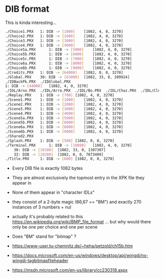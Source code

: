 # DIB format

This is kinda interesting...

```sh
./Choice1.PRX  	1: DIB -> [1000]	[1082, 4, 0, 3270]
./Choice2.PRX  	1: DIB -> [2000]	[1082, 4, 0, 3270]
./Choice3.PRX  	1: DIB -> [3000]	[1082, 4, 0, 3270]
./Choice4.PRX  	1: DIB -> [4000]	[1082, 4, 0, 3270]
./Choice5a.PRX  	1: DIB -> [5000]	[1082, 4, 0, 3270]
./Choice5b.PRX  	1: DIB -> [6000]	[1082, 4, 0, 3270]
./Choice5c.PRX  	1: DIB -> [7000]	[1082, 4, 0, 3270]
./Choice6a.PRX  	1: DIB -> [8000]	[1082, 4, 0, 3270]
./Choice6b.PRX  	1: DIB -> [9000]	[1082, 4, 0, 3270]
./Credits.PRX  	1: DIB -> [64000]	[1082, 0, 0, 3270]
./Global.PRX  	30: DIB -> [63000]	[1082, 33, 0, 209924]
./IDBackPk.PRX  ./IDGlobal.PRX
1: DIB -> [44000]	[1082, 4, 0, 3270]
./IDL/Arno.PRX  ./IDL/Arro.PRX  ./IDL/Bo.PRX  ./IDL/Chaz.PRX  ./IDL/Clev.PRX  ./IDL/Dana.PRX  ./IDL/Gen.PRX  ./IDL/Ging.PRX  ./IDL/Jess.PRX  ./IDL/Mavi.PRX  ./IDL/Max.PRX  ./IDL/Miko.PRX  ./IDL/Naki.PRX  ./IDL/Nico.PRX  ./IDL/Rock.PRX  ./IDL/Rube.PRX  ./IDL/Shar.PRX  ./IDL/Step.PRX  ./IDL/Teac.PRX  ./IDL/Viva.PRX  ./IDL/Whit.PRX  ./IDL/Wolf.PRX  ./IDLounge.PRX  ./IDNav.PRX  ./IDYear.PRX
./Replay.PRX  	1: DIB -> [700]	[1082, 4, 0, 3270]
./Scene1.PRX  	1: DIB -> [1000]	[1082, 4, 0, 3270]
./Scene2.PRX  	1: DIB -> [2000]	[1082, 4, 0, 3270]
./Scene3.PRX  	1: DIB -> [3000]	[1082, 4, 0, 3270]
./Scene4.PRX  	1: DIB -> [4000]	[1082, 4, 0, 3270]
./Scene5a.PRX  	1: DIB -> [5000]	[1082, 4, 0, 3270]
./Scene5b.PRX  	1: DIB -> [6000]	[1082, 4, 0, 3270]
./Scene6a.PRX  	1: DIB -> [8000]	[1082, 4, 0, 3270]
./Scene6b.PRX  	1: DIB -> [9000]	[1082, 4, 0, 3270]
./Shared2.PRX
./Splash.PRX  	1: DIB -> [500]	[1082, 0, 0, 3270]
./Terminal.PRX  	1: DIB -> [10000]	[1082, 4, 0, 3270]
	30: DIB -> [10100]	[1082, 33, 0, 1307307]
	33: DIB -> [10200]	[1082, 0, 0, 7873409]
./Title.PRX  	1: DIB -> [600]	[1082, 0, 0, 3270]
```

* Every DIB file is exactly 1082 bytes
* They are almost exclusively the topmost entry in the XPK file they appear in
* None of them appear in "character IDLs"
* they consist of a 2-byte magic (66,67 == "BM") and exactly 270 instances of 3 numbers + nul

* actually it's probably related to this https://en.wikipedia.org/wiki/BMP_file_format ... but why would there only be one per choice and one per scene

* Does "BM" stand for "bitmap" ?
* https://www-user.tu-chemnitz.de/~heha/petzold/ch15b.htm

* https://docs.microsoft.com/en-us/windows/desktop/api/wingdi/ns-wingdi-tagbitmapfileheader
* https://msdn.microsoft.com/en-us/library/cc230318.aspx

